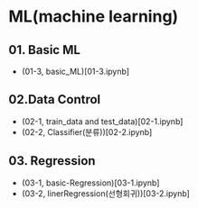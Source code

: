 # ML(machine learning)

## 01. Basic ML

- (01-3, basic_ML)[01-3.ipynb]

## 02.Data Control

- (02-1, train_data and test_data)[02-1.ipynb]
- (02-2, Classifier(분류))[02-2.ipynb]

## 03. Regression 

- (03-1, basic-Regression)[03-1.ipynb]
- (03-2, linerRegression(선형회귀))[03-2.ipynb]